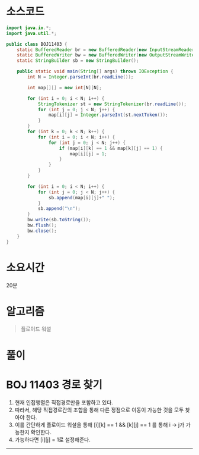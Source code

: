 # 소스코드

```Java
import java.io.*;
import java.util.*;

public class BOJ11403 {
    static BufferedReader br = new BufferedReader(new InputStreamReader(System.in));
    static BufferedWriter bw = new BufferedWriter(new OutputStreamWriter(System.out));
    static StringBuilder sb = new StringBuilder();

    public static void main(String[] args) throws IOException {
        int N = Integer.parseInt(br.readLine());

        int map[][] = new int[N][N];

        for (int i = 0; i < N; i++) {
            StringTokenizer st = new StringTokenizer(br.readLine());
            for (int j = 0; j < N; j++) {
                map[i][j] = Integer.parseInt(st.nextToken());
            }
        }
        for (int k = 0; k < N; k++) {
            for (int i = 0; i < N; i++) {
                for (int j = 0; j < N; j++) {
                    if (map[i][k] == 1 && map[k][j] == 1) {
                        map[i][j] = 1;
                    }
                }
            }
        }

        for (int i = 0; i < N; i++) {
            for (int j = 0; j < N; j++) {
                sb.append(map[i][j]+" ");
            }
            sb.append("\n");
        }
        bw.write(sb.toString());
        bw.flush();
        bw.close();
    }
}

```

# 소요시간

20분

# 알고리즘

> 플로이드 워셜

# 풀이

# BOJ 11403 경로 찾기

1. 현재 인접행렬은 직접경로만을 포함하고 있다.
2. 따라서, 해당 직접경로간의 조합을 통해 다른 정점으로 이동이 가능한 것을 모두 찾아야 한다.
3. 이를 간단하게 플로이드 워셜을 통해 [i][k] == 1 && [k][j] == 1 를 통해 i -> j가 가능한지 확인한다.
4. 가능하다면 [i][j] = 1로 설정해준다.

---

